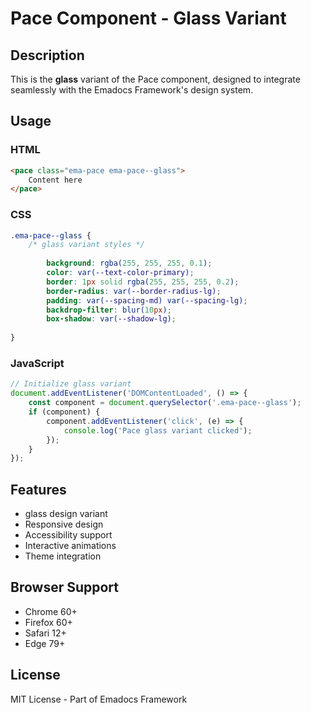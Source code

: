 # Pace Component - Glass Variant

## Description
This is the **glass** variant of the Pace component, designed to integrate seamlessly with the Emadocs Framework's design system.

## Usage

### HTML
```html
<pace class="ema-pace ema-pace--glass">
    Content here
</pace>
```

### CSS
```css
.ema-pace--glass {
    /* glass variant styles */
    
        background: rgba(255, 255, 255, 0.1);
        color: var(--text-color-primary);
        border: 1px solid rgba(255, 255, 255, 0.2);
        border-radius: var(--border-radius-lg);
        padding: var(--spacing-md) var(--spacing-lg);
        backdrop-filter: blur(10px);
        box-shadow: var(--shadow-lg);
    
}
```

### JavaScript
```javascript
// Initialize glass variant
document.addEventListener('DOMContentLoaded', () => {
    const component = document.querySelector('.ema-pace--glass');
    if (component) {
        component.addEventListener('click', (e) => {
            console.log('Pace glass variant clicked');
        });
    }
});
```

## Features
- glass design variant
- Responsive design
- Accessibility support
- Interactive animations
- Theme integration

## Browser Support
- Chrome 60+
- Firefox 60+
- Safari 12+
- Edge 79+

## License
MIT License - Part of Emadocs Framework

